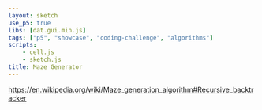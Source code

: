 ```yaml
---
layout: sketch
use_p5: true
libs: [dat.gui.min.js]
tags: ["p5", "showcase", "coding-challenge", "algorithms"]
scripts: 
    - cell.js
    - sketch.js
title: Maze Generator
---
```


<https://en.wikipedia.org/wiki/Maze_generation_algorithm#Recursive_backtracker>